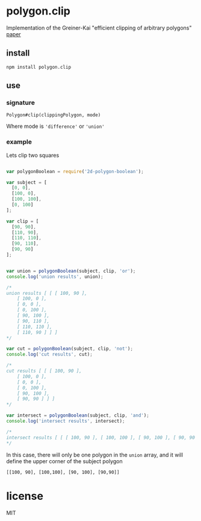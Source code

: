 # polygon.clip

Implementation of the Greiner-Kai "efficient clipping of arbitrary polygons" [paper](http://www.inf.usi.ch/hormann/papers/Greiner.1998.ECO.pdf)

## install

`npm install polygon.clip`

## use

### signature

`Polygon#clip(clippingPolygon, mode)`

Where mode is `'difference'` or `'union'`

### example

Lets clip two squares

```javascript

var polygonBoolean = require('2d-polygon-boolean');

var subject = [
  [0, 0],
  [100, 0],
  [100, 100],
  [0, 100]
];

var clip = [
  [90, 90],
  [110, 90],
  [110, 110],
  [90, 110],
  [90, 90]
];


var union = polygonBoolean(subject, clip, 'or');
console.log('union results', union);

/*
union results [ [ [ 100, 90 ],
    [ 100, 0 ],
    [ 0, 0 ],
    [ 0, 100 ],
    [ 90, 100 ],
    [ 90, 110 ],
    [ 110, 110 ],
    [ 110, 90 ] ] ]
*/

var cut = polygonBoolean(subject, clip, 'not');
console.log('cut results', cut);

/*
cut results [ [ [ 100, 90 ],
    [ 100, 0 ],
    [ 0, 0 ],
    [ 0, 100 ],
    [ 90, 100 ],
    [ 90, 90 ] ] ]
*/

var intersect = polygonBoolean(subject, clip, 'and');
console.log('intersect results', intersect);

/*
intersect results [ [ [ 100, 90 ], [ 100, 100 ], [ 90, 100 ], [ 90, 90 ] ] ]
*/
```

In this case, there will only be one polygon in the `union` array, and it will define the upper corner of the subject polygon

`[[100, 90], [100,100], [90, 100], [90,90]]`

# license

MIT
